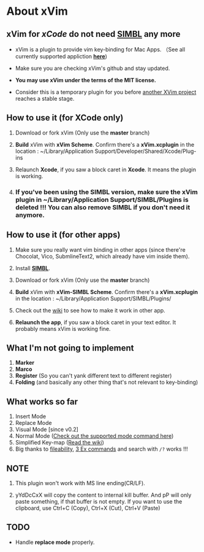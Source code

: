 # About xVim

## xVim for _xCode_ do not need [SIMBL](http://www.culater.net/software/SIMBL/SIMBL.php) any more

* xVim is a plugin to provide vim key-binding for  Mac Apps. （See all currently supported appliction __[here](https://github.com/WarWithinMe/xVim/wiki/Supported-Application)__)

* Make sure you are checking xVim's github and stay updated.

* __You may use xVim under the terms of the MIT license.__

* Consider this is a temporary plugin for you before [another XVim project](https://github.com/JugglerShu/XVim) reaches a stable stage.

## How to use it (for XCode only)

1. Download or fork xVim (Only use the __master__ branch)

1. __Build__ xVim with __xVim Scheme__. Confirm there's a __xVim.xcplugin__ in the location : ~/Library/Application Support/Developer/Shared/Xcode/Plug-ins

1. Relaunch __Xcode__, if you saw a block caret in __Xcode__. It means the plugin is working.

4. ### If you've been using the SIMBL version, make sure the xVim plugin in ~/Library/Application Support/SIMBL/Plugins is deleted !!! You can also remove SIMBL if you don't need it anymore.

## How to use it (for other apps)

1. Make sure you really want vim binding in other apps (since there're Chocolat, Vico, SubmlineText2, which already have vim inside them).

1. Install [__SIMBL__](http://www.culater.net/software/SIMBL/SIMBL.php). 

1. Download or fork xVim (Only use the __master__ branch)

1. __Build__ xVim with __xVim-SIMBL Scheme__. Confirm there's a __xVim.xcplugin__ in the location : ~/Library/Application Support/SIMBL/Plugins/

1. Check out the [wiki](https://github.com/WarWithinMe/xVim/wiki/Supported-Application) to see how to make it work in other app.

1. __Relaunch the app__, if you saw a block caret in your text editor. It probably means xVim is working fine.

## What I'm not going to implement
1. __Marker__
1. __Marco__
1. __Register__ (So you can't yank different text to different register)
1. __Folding__ (and basically any other thing that's not relevant to key-binding)

## What works so far
1. Insert Mode
2. Replace Mode
3. Visual Mode [since v0.2]
4. Normal Mode ([Check out the supported mode command here](https://github.com/WarWithinMe/xVim/wiki/Supported-Commands))
5. Simplified Key-map ([Read the wiki](https://github.com/WarWithinMe/xVim/wiki/Simplified-Key-map))
6. Big thanks to [fileability](https://github.com/fileability), [3 Ex commands](https://github.com/WarWithinMe/xVim/wiki/Supported-Commands) and search with `/?` works !!!

## NOTE
1. This plugin won't work with MS line ending(CR/LF).
   
2. yYdDcCxX will copy the content to internal kill buffer. And pP will only paste something, if that buffer is not empty.  If you want to use the clipboard, use Ctrl+C (Copy), Ctrl+X (Cut), Ctrl+V (Paste)

## TODO
* Handle __replace mode__ properly.
